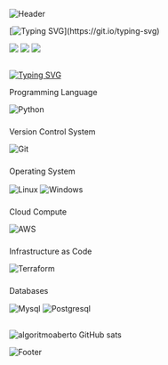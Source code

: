 <!-- Imagem header -->
![Header](https://capsule-render.vercel.app/api?type=waving&height=120&color=gradient&section=header&reversal=true&textBg=false&fontAlign=50&animation=fadeIn)

<!-- Texto de apresentação -->
<!-- Para editar o texto usar URL: https://readme-typing-svg.demolab.com/demo/?size=35&duration=3000&pause=100&color=FFFFFFDF&background=FF165500&width=800&height=100&lines=Hello+World;I%27m+Algoritmo+Aberto!;I%27m+from+Brazil. -->
[![Typing SVG](https://readme-typing-svg.demolab.com?font=Fira+Code&size=35&duration=3000&pause=100&color=FFFFFFDF&background=FF165500&width=800&height=100&lines=Hello+World;I'm+Algoritmo+Aberto!;I'm+from+Brazil.)](https://git.io/typing-svg)

<!-- Redes Sociais -->

<a href="https://www.instagram.com/algoritmoaberto/" target="_blank"><img src="https://img.shields.io/badge/-Instagram-%23E4405F?style=for-the-badge&logo=instagram&logoColor=white" target="_blank"></a>
<a href="https://www.algoritmoaberto.com.br/" target="_blank"><img src="https://img.shields.io/badge/website-000000?style=for-the-badge&logo=About.me&logoColor=white" target="_blank"></a> 
<a href="https://api.whatsapp.com/send?phone=5511947649878" target="_blank"><img src="https://img.shields.io/badge/WhatsApp-25D366?style=for-the-badge&logo=whatsapp&logoColor=white" target="_blank"></a> 
<!-- <a href = "mailto:atendimento@algoritmoaberto.com.br"><img src="https://img.shields.io/badge/-Gmail-%23333?style=for-the-badge&logo=gmail&logoColor=white" target="_blank"></a> -->

##

<!-- Texto -->
<!-- Para editar o texto usar URL: https://readme-typing-svg.demolab.com/demo/?size=35&duration=3000&pause=100&color=FFFFFFDF&background=FF165500&width=800&height=100&lines=Follow+us+to+learn+IT+engineering -->
[![Typing SVG](https://readme-typing-svg.demolab.com?font=Fira+Code&size=35&duration=3000&pause=100&color=FFFFFFDF&background=FF165500&width=800&height=100&lines=Follow+us+to+learn+IT+engineering)](https://git.io/typing-svg)

<!-- Tecnologias -->
<!-- Pegar logo na URL: https://github.com/alexandresanlim/Badges4-README.md-Profile -->

<p>Programming Language</p>
<img align="center" alt="Python" src="https://img.shields.io/badge/Python-3776AB?style=for-the-badge&logo=python&logoColor=white">

###
<p>Version Control System</p>
<img align="center" alt="Git" src="https://img.shields.io/badge/GIT-E44C30?style=for-the-badge&logo=git&logoColor=white">
<!-- <img align="center" alt="GitHub" src="https://img.shields.io/badge/GitHub-100000?style=for-the-badge&logo=github&logoColor=white"> -->

###
<p>Operating System</p>
<img align="center" alt="Linux" src="https://img.shields.io/badge/Linux-FCC624?style=for-the-badge&logo=linux&logoColor=black">
<img align="center" alt="Windows" src="https://img.shields.io/badge/Windows-0078D6?style=for-the-badge&logo=windows&logoColor=white">

###
<p>Cloud Compute</p> 
<img align="center" alt="AWS" src="https://img.shields.io/badge/Amazon_AWS-FF9900?style=for-the-badge&logo=amazonaws&logoColor=white">

###
<p>Infrastructure as Code</p> 
<img align="center" alt="Terraform" src="https://img.shields.io/badge/Terraform-7B42BC?style=for-the-badge&logo=terraform&logoColor=white">

###
<p>Databases</p>
<img align="center" alt="Mysql" src="https://img.shields.io/badge/MySQL-005C84?style=for-the-badge&logo=mysql&logoColor=white">
<img align="center" alt="Postgresql" src="https://img.shields.io/badge/PostgreSQL-316192?style=for-the-badge&logo=postgresql&logoColor=white">

##

![algoritmoaberto GitHub sats](https://github-readme-stats.vercel.app/api?username=algoritmoaberto&theme=radical)

<!-- Contador de visitates -->
<!-- <div align="center">
    <br><p align="centre"><b>Visitors Count</b></p>  
    <p align="center"><img align="center" src="https://profile-counter.glitch.me/{algoritmoaberto}/count.svg" /></p> 
    <br>
</div> -->


<!-- Imagem Footer -->
![Footer](https://capsule-render.vercel.app/api?type=waving&height=120&color=gradient&section=footer&reversal=true&textBg=false&fontAlign=50&animation=fadeIn)
